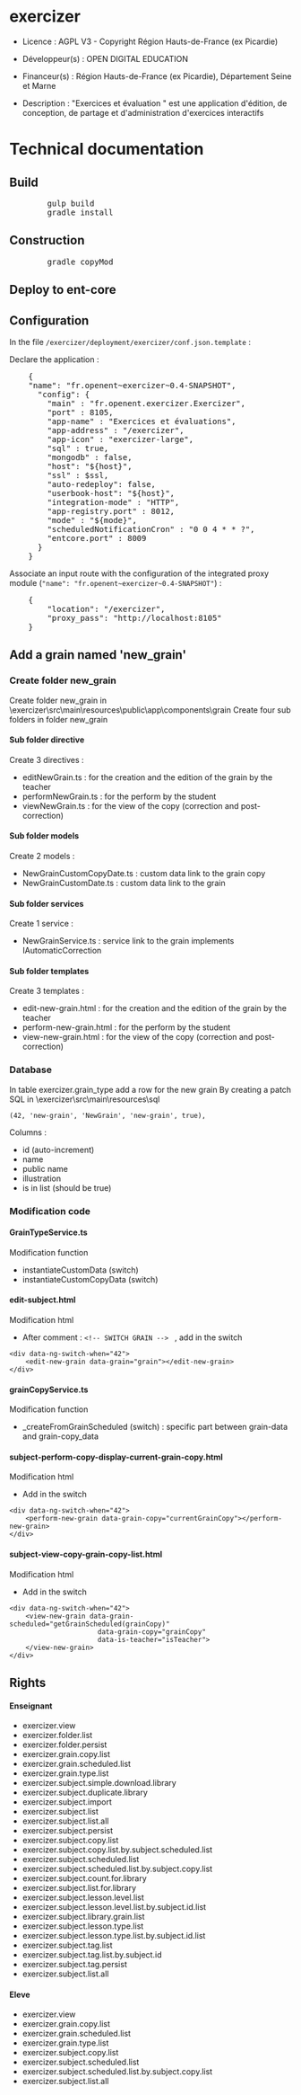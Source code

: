 # exercizer

* Licence : AGPL V3 - Copyright Région Hauts-de-France (ex Picardie)

* Développeur(s) : OPEN DIGITAL EDUCATION

* Financeur(s) :  Région Hauts-de-France (ex Picardie), Département Seine et Marne
	

* Description : "Exercices et évaluation " est une application d'édition, de conception, de partage  et d'administration d'exercices interactifs

# Technical documentation

## Build

<pre>
		gulp build
		gradle install
</pre>


## Construction

<pre>
		gradle copyMod
</pre>

## Deploy to ent-core


## Configuration

In the file `/exercizer/deployment/exercizer/conf.json.template` :


Declare the application :
<pre>
    {
	"name": "fr.openent~exercizer~0.4-SNAPSHOT",
      "config": {
        "main" : "fr.openent.exercizer.Exercizer",
        "port" : 8105,
        "app-name" : "Exercices et évaluations",
    	"app-address" : "/exercizer",
    	"app-icon" : "exercizer-large",
        "sql" : true,
        "mongodb" : false,
        "host": "${host}",
        "ssl" : $ssl,
        "auto-redeploy": false,
        "userbook-host": "${host}",
        "integration-mode" : "HTTP",
        "app-registry.port" : 8012,
        "mode" : "${mode}",
		"scheduledNotificationCron" : "0 0 4 * * ?",
        "entcore.port" : 8009
      }
    }
</pre>


Associate an input route with the configuration of the integrated proxy module (`"name": "fr.openent~exercizer~0.4-SNAPSHOT"`) :
<pre>
	{
		"location": "/exercizer",
		"proxy_pass": "http://localhost:8105"
	}
</pre>

## Add a grain named 'new_grain'

### Create folder new_grain

Create folder new_grain in \exercizer\src\main\resources\public\app\components\grain
Create four sub folders in folder new_grain

#### Sub folder directive

Create 3 directives :

* editNewGrain.ts : for the creation and the edition of the grain by the teacher
* performNewGrain.ts : for the perform by the student
* viewNewGrain.ts : for the view of the copy (correction and post-correction)

#### Sub folder models

Create 2 models :

* NewGrainCustomCopyDate.ts : custom data link to the grain copy
* NewGrainCustomDate.ts : custom data link to the grain

#### Sub folder services

Create 1 service :
* NewGrainService.ts : service link to the grain implements IAutomaticCorrection

#### Sub folder templates

Create 3 templates :

* edit-new-grain.html : for the creation and the edition of the grain by the teacher
* perform-new-grain.html : for the perform by the student
* view-new-grain.html : for the view of the copy (correction and post-correction)

### Database

In table exercizer.grain_type add a row for the new grain
By creating a patch SQL in  \exercizer\src\main\resources\sql

```
(42, 'new-grain', 'NewGrain', 'new-grain', true),
```

Columns :

* id (auto-increment)
* name
* public name
* illustration
* is in list (should be true)

### Modification code

#### GrainTypeService.ts

Modification function

* instantiateCustomData (switch)
* instantiateCustomCopyData (switch)

#### edit-subject.html

Modification html

* After comment : ```<!-- SWITCH GRAIN --> ``` , add in the switch

```
<div data-ng-switch-when="42">
    <edit-new-grain data-grain="grain"></edit-new-grain>
</div>
```

#### grainCopyService.ts

Modification function

* _createFromGrainScheduled (switch) : specific part between grain-data and grain-copy_data

#### subject-perform-copy-display-current-grain-copy.html

Modification html

* Add in the switch

```
<div data-ng-switch-when="42">
    <perform-new-grain data-grain-copy="currentGrainCopy"></perform-new-grain>
</div>
```


#### subject-view-copy-grain-copy-list.html

Modification html

* Add in the switch

```
<div data-ng-switch-when="42">
    <view-new-grain data-grain-scheduled="getGrainScheduled(grainCopy)"
                      data-grain-copy="grainCopy"
                      data-is-teacher="isTeacher">
    </view-new-grain>
</div>
```

## Rights

#### Enseignant

* exercizer.view
* exercizer.folder.list
* exercizer.folder.persist
* exercizer.grain.copy.list
* exercizer.grain.scheduled.list
* exercizer.grain.type.list
* exercizer.subject.simple.download.library
* exercizer.subject.duplicate.library
* exercizer.subject.import
* exercizer.subject.list
* exercizer.subject.list.all
* exercizer.subject.persist
* exercizer.subject.copy.list
* exercizer.subject.copy.list.by.subject.scheduled.list
* exercizer.subject.scheduled.list
* exercizer.subject.scheduled.list.by.subject.copy.list
* exercizer.subject.count.for.library
* exercizer.subject.list.for.library
* exercizer.subject.lesson.level.list
* exercizer.subject.lesson.level.list.by.subject.id.list
* exercizer.subject.library.grain.list
* exercizer.subject.lesson.type.list
* exercizer.subject.lesson.type.list.by.subject.id.list
* exercizer.subject.tag.list
* exercizer.subject.tag.list.by.subject.id
* exercizer.subject.tag.persist
* exercizer.subject.list.all

#### Eleve

* exercizer.view
* exercizer.grain.copy.list
* exercizer.grain.scheduled.list
* exercizer.grain.type.list
* exercizer.subject.copy.list
* exercizer.subject.scheduled.list
* exercizer.subject.scheduled.list.by.subject.copy.list
* exercizer.subject.list.all
